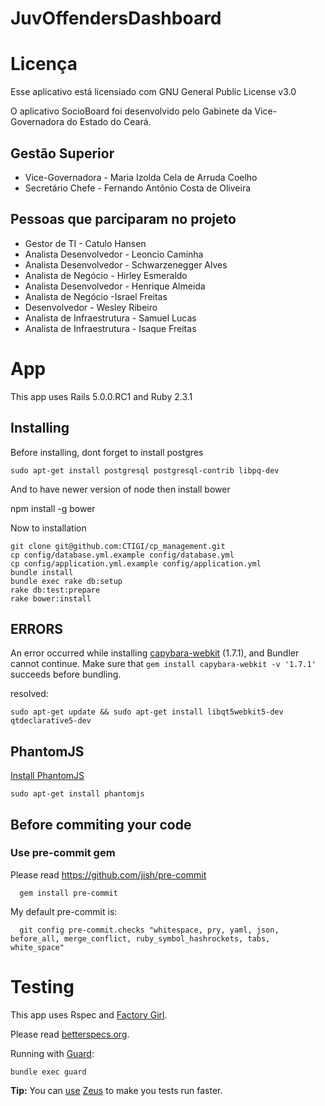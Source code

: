 # JuvOffendersDashboard
# Licença
Esse aplicativo está licensiado com GNU General Public License v3.0

O aplicativo SocioBoard foi desenvolvido pelo Gabinete da Vice-Governadora do Estado do Ceará.

## Gestão Superior

* Vice-Governadora - Maria Izolda Cela de Arruda Coelho
* Secretário Chefe - Fernando Antônio Costa de Oliveira

## Pessoas que parciparam no projeto

* Gestor de TI - Catulo Hansen
* Analista Desenvolvedor - Leoncio Caminha
* Analista Desenvolvedor - Schwarzenegger Alves
* Analista de Negócio - Hirley Esmeraldo
* Analista Desenvolvedor - Henrique Almeida
* Analista de Negócio -Israel Freitas
* Desenvolvedor - Wesley Ribeiro
* Analista de Infraestrutura - Samuel Lucas
* Analista de Infraestrutura  - Isaque Freitas

# App

This app uses Rails 5.0.0.RC1 and Ruby 2.3.1

## Installing
Before installing, dont forget to install postgres

```console
sudo apt-get install postgresql postgresql-contrib libpq-dev
```

And to have newer version of node then install bower

npm install -g bower

Now to installation


```console
git clone git@github.com:CTIGI/cp_management.git
cp config/database.yml.example config/database.yml
cp config/application.yml.example config/application.yml
bundle install
bundle exec rake db:setup
rake db:test:prepare
rake bower:install
```

## ERRORS

An error occurred while installing [capybara-webkit](https://github.com/thoughtbot/capybara-webkit/issues/707) (1.7.1), and Bundler cannot continue.
Make sure that `gem install capybara-webkit -v '1.7.1'` succeeds before bundling.

resolved:

```
sudo apt-get update && sudo apt-get install libqt5webkit5-dev qtdeclarative5-dev
```

## PhantomJS

[Install PhantomJS](http://phantomjs.org/build.html)

```
sudo apt-get install phantomjs
```

## Before commiting your code

### Use pre-commit gem

Please read https://github.com/jish/pre-commit

```console
  gem install pre-commit
```

My default pre-commit is:

```console
  git config pre-commit.checks "whitespace, pry, yaml, json, before_all, merge_conflict, ruby_symbol_hashrockets, tabs, white_space"
```

# Testing

This app uses Rspec and [Factory Girl](https://github.com/thoughtbot/factory_girl).

Please read [betterspecs.org](http://betterspecs.org/).

Running with [Guard](https://github.com/guard/guard-rspec):

```console
bundle exec guard
```

__Tip:__ You can [use](http://robots.thoughtbot.com/post/40193452558/improving-rails-boot-time-with-zeus) [Zeus](https://github.com/burke/zeus/) to make you tests run faster.
